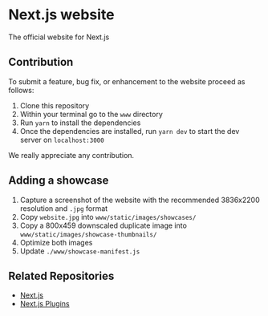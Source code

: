 # Next.js website

The official website for Next.js

## Contribution

To submit a feature, bug fix, or enhancement to the website proceed as follows:

1. Clone this repository
2. Within your terminal go to the `www` directory
3. Run `yarn` to install the dependencies
4. Once the dependencies are installed, run `yarn dev` to start the dev server on `localhost:3000`

We really appreciate any contribution.

## Adding a showcase

1. Capture a screenshot of the website with the recommended 3836x2200 resolution and `.jpg` format
2. Copy `website.jpg` into `www/static/images/showcases/`
3. Copy a 800x459 downscaled duplicate image into `www/static/images/showcase-thumbnails/`
4. Optimize both images
5. Update `./www/showcase-manifest.js`

## Related Repositories

- [Next.js](https://github.com/zeit/next.js)
- [Next.js Plugins](https://github.com/zeit/next-plugins)
